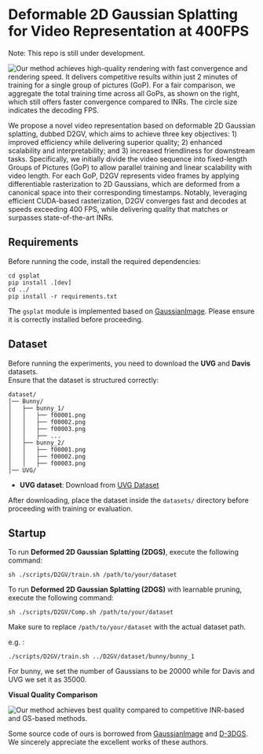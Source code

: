 # **Deformable 2D Gaussian Splatting for Video Representation at 400FPS**
Note: This repo is still under development.

![Our method achieves high-quality rendering with fast convergence and rendering speed. It delivers competitive results within just 2 minutes of training for a single group of pictures (GoP). For a fair comparison, we aggregate the total training time across all GoPs, as shown on the right, which still offers faster convergence compared to INRs. The circle size indicates the decoding FPS.](./img/overview.png)

We propose a novel video representation based on deformable 2D Gaussian splatting, dubbed D2GV, which aims to achieve three key objectives: 1) improved efficiency while delivering superior quality; 2) enhanced scalability and interpretability; and 3) increased friendliness for downstream tasks. Specifically, we initially divide the video sequence into fixed-length Groups of Pictures (GoP) to allow parallel training and linear scalability with video length. For each GoP, D2GV represents video frames by applying differentiable rasterization to 2D Gaussians, which are deformed from a canonical space into their corresponding timestamps. Notably, leveraging efficient CUDA-based rasterization, D2GV converges fast and decodes at speeds exceeding 400 FPS, while delivering quality that matches or surpasses state-of-the-art INRs. 

## **Requirements**

Before running the code, install the required dependencies:

```
cd gsplat
pip install .[dev]
cd ../
pip install -r requirements.txt
```

The `gsplat` module is implemented based on [GaussianImage](https://github.com/Xinjie-Q/GaussianImage). Please ensure it is correctly installed before proceeding.

## **Dataset**
Before running the experiments, you need to download the **UVG** and **Davis** datasets.  
Ensure that the dataset is structured correctly:

```
dataset/
│── Bunny/
│   ├── bunny_1/
│   │   ├── f00001.png
│   │   ├── f00002.png
│   │   ├── f00003.png
│   │   ├── ...
│   ├── bunny_2/
│   │   ├── f00001.png
│   │   ├── f00002.png
│   │   ├── f00003.png
│── UVG/
```

- **UVG dataset**: Download from [UVG Dataset](https://ultravideo.fi/dataset.html)

After downloading, place the dataset inside the `datasets/` directory before proceeding with training or evaluation.

## **Startup**
To run **Deformed 2D Gaussian Splatting (2DGS)**, execute the following command:

```
sh ./scripts/D2GV/train.sh /path/to/your/dataset
```

To run **Deformed 2D Gaussian Splatting (2DGS)** with learnable pruning, execute the following command:

```
sh ./scripts/D2GV/Comp.sh /path/to/your/dataset
```

Make sure to replace `/path/to/your/dataset` with the actual dataset path.

e.g. :

```
./scripts/D2GV/train.sh ../D2GV/dataset/bunny/bunny_1
```

For bunny, we set the number of Gaussians to be 20000 while for Davis and UVG we set it as 35000.

**Visual Quality Comparison**

![Our method achieves best quality compared to competitive INR-based and GS-based methods.](./img/vis.png)

Some source code of ours is borrowed from [GaussianImage](https://github.com/Xinjie-Q/GaussianImage) and [D-3DGS](https://github.com/ingra14m/Deformable-3D-Gaussians). We sincerely appreciate the excellent works of these authors.
